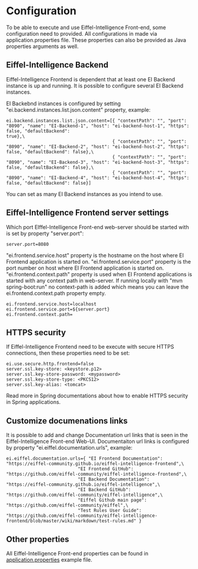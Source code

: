 # Configuration

To be able to execute and use Eiffel-Intelligence Front-end, some configuration need to provided.
All configurations in made via application.properties file. These properties can also be provided as Java properties arguments as well.

## Eiffel-Intelligence Backend

Eiffel-Intelligence Frontend is dependent that at least one EI Backend instance is up and running.
It is possible to configure several EI Backend instances.

EI Backebnd instances is configured by setting "ei.backend.instances.list.json.content" property, example:

    ei.backend.instances.list.json.content=[{ "contextPath": "", "port": "8090", "name": "EI-Backend-1", "host": "ei-backend-host-1", "https": false, "defaultBackend":                                             true},\
                                            { "contextPath": "", "port": "8090", "name": "EI-Backend-2", "host": "ei-backend-host-2", "https": false, "defaultBackend": false},\
                                            { "contextPath": "", "port": "8090", "name": "EI-Backend-3", "host": "ei-backend-host-3", "https": false, "defaultBackend": false},\
                                            { "contextPath": "", "port": "8090", "name": "EI-Backend-4", "host": "ei-backend-host-4", "https": false, "defaultBackend": false}]

You can set as many EI Backend instances as you intend to use.

## Eiffel-Intelligence Frontend server settings

Which port EIffel-Intelligence Front-end web-server should be started with is set by property "server.port":

    server.port=8080

"ei.frontend.service.host" property is the hostname on the host where EI Frontend application is started on.
"ei.frontend.service.port" property is the port number on host where EI Frontend application is started on.
"ei.frontend.context.path" property is used when EI Frontend applications is started with any context path in web-server.
If running locally with "mvn spring-boot:run" no context-path is added which means you can leave the ei.frontend.context.path property empty.

    ei.frontend.service.host=localhost
    ei.frontend.service.port=${server.port}
    ei.frontend.context.path=

## HTTPS security

If Eiffel-Intelligence Frontend need to be execute with secure HTTPS connections, then these properties need to be set:

    ei.use.secure.http.frontend=false
    server.ssl.key-store: <keystore.p12>
    server.ssl.key-store-password: <mypassword>
    server.ssl.key-store-type: <PKCS12>
    server.ssl.key-alias: <tomcat>

Read more in Spring documentations about how to enable HTTPS security in Spring applications.

## Customize documenations links

It is possible to add and change Documentation url links that is seen in the Eiffel-Intelligence Front-end Web-UI.
Documentaiton url links is configured by property "ei.eiffel.documentation.urls", example:

    ei.eiffel.documentation.urls={ "EI Frontend Documentation": "https://eiffel-community.github.io/eiffel-intelligence-frontend",\
                               "EI Frontend GitHub": "https://github.com/eiffel-community/eiffel-intelligence-frontend",\
                               "EI Backend Documentation": "https://eiffel-community.github.io/eiffel-intelligence",\
                               "EI Backend GitHub": "https://github.com/eiffel-community/eiffel-intelligence",\
                               "Eiffel Github main page": "https://github.com/eiffel-community/eiffel",\
                               "Test Rules User Guide": "https://github.com/eiffel-community/eiffel-intelligence-frontend/blob/master/wiki/markdown/test-rules.md" }

## Other properties

All Eiffel-Intelligence Front-end properties can be found in [application.properties](https://github.com/Ericsson/eiffel-intelligence-frontend/blob/master/src/main/resources/application.properties) example file.
